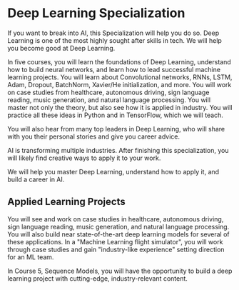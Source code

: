 # Deep Learning Specialization

If you want to break into AI, this Specialization will help you do so. Deep Learning is one of the most highly sought after skills in tech. We will help you become good at Deep Learning. 

In five courses, you will learn the foundations of Deep Learning, understand how to build neural networks, and learn how to lead successful machine learning projects. You will learn about Convolutional networks, RNNs, LSTM, Adam, Dropout, BatchNorm, Xavier/He initialization, and more. You will work on case studies from healthcare, autonomous driving, sign language reading, music generation, and natural language processing. You will master not only the theory, but also see how it is applied in industry. You will practice all these ideas in Python and in TensorFlow, which we will teach. 

You will also hear from many top leaders in Deep Learning, who will share with you their personal stories and give you career advice. 

AI is transforming multiple industries. After finishing this specialization, you will likely find creative ways to apply it to your work. 

We will help you master Deep Learning, understand how to apply it, and build a career in AI. 

## Applied Learning Projects

You will see and work on case studies in healthcare, autonomous driving, sign language reading, music generation, and natural language processing. You will also build near state-of-the-art deep learning models for several of these applications. In a "Machine Learning flight simulator", you will work through case studies and gain "industry-like experience" setting direction for an ML team. 

In Course 5, Sequence Models, you will have the opportunity to build a deep learning project with cutting-edge, industry-relevant content.